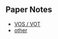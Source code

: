 ## **Paper Notes**





- [VOS / VOT](https://github.com/CuijingChen/Paper_Notes/tree/master/Paper%20Notes/VOS%26VOT)
- [other]() 




